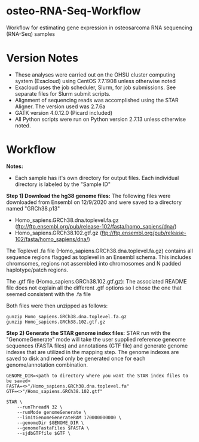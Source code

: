 # osteo-RNA-Seq-Workflow
Workflow for estimating gene expression in osteosarcoma RNA sequencing (RNA-Seq) samples

# Version Notes
- These analyses were carried out on the OHSU cluster computing system (Exacloud) using CentOS 7.7.1908 unless otherwise noted
- Exacloud uses the job scheduler, Slurm, for job submissions.  See separate files for Slurm submit scripts.
- Alignment of sequencing reads was accomplished using the STAR Aligner.  The version used was 2.7.6a
- GATK version 4.0.12.0 (Picard included)
- All Python scripts were run on Python version 2.7.13 unless otherwise noted.  

# Workflow
**Notes:**
- Each sample has it's own directory for output files.  Each individual directory is labeled by the "Sample ID"

**Step 1) Download the hg38 genome files:** The following files were downloaded from Ensembl on 12/9/2020 and were saved to a directory named "GRCh38.p13"
- Homo_sapiens.GRCh38.dna.toplevel.fa.gz (ftp://ftp.ensembl.org/pub/release-102/fasta/homo_sapiens/dna/)
- Homo_sapiens.GRCh38.102.gtf.gz (ftp://ftp.ensembl.org/pub/release-102/fasta/homo_sapiens/dna/)

The Toplevel .fa file (Homo_sapiens.GRCh38.dna.toplevel.fa.gz) contains all sequence regions flagged as toplevel in an Ensembl schema. This includes chromsomes, regions not assembled into chromosomes and N padded haplotype/patch regions.

The .gtf file (Homo_sapiens.GRCh38.102.gtf.gz): The associated README file does not explain all the different .gtf options so I chose the one that seemed consistent with the .fa file

Both files were then unzipped as follows:
```
gunzip Homo_sapiens.GRCh38.dna.toplevel.fa.gz
gunzip Homo_sapiens.GRCh38.102.gtf.gz
```
**Step 2) Generate the STAR genome index files:** STAR run with the "GenomeGenerate" mode will take the user supplied reference geneome sequences (FASTA files) and annotations (GTF file) and generate genome indexes that are utilized in the mapping step.  The genome indexes are saved to disk and need only be generated once for each genome/annotation combination.
```
GENOME_DIR=<path to directory where you want the STAR index files to be saved>
FASTA=<>"/Homo_sapiens.GRCh38.dna.toplevel.fa"
GTF=<>"/Homo_sapiens.GRCh38.102.gtf"

STAR \
    --runThreadN 32 \
    --runMode genomeGenerate \
    --limitGenomeGenerateRAM 170000000000 \
    --genomeDir $GENOME_DIR \
    --genomeFastaFiles $FASTA \
    --sjdbGTFfile $GTF \
```
